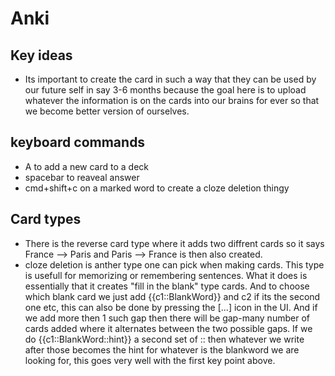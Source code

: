 # Anki

## Key ideas
- Its important to create the card in such a way that they can be used by our future self in say 3-6 months because the goal here is to upload whatever the information is on the cards into our brains for ever so that we become better version of ourselves. 

## keyboard commands
- A to add a new card to a deck
- spacebar to reaveal answer
- cmd+shift+c on a marked word to create a cloze deletion thingy

## Card types
- There is the reverse card type where it adds two diffrent cards so it says France --> Paris and Paris --> France is then also created. 
- cloze deletion is anther type one can pick when making cards. This type is usefull for memorizing or remembering sentences. What it does is essentially that it creates "fill in the blank" type cards. And to choose which blank card we just add {{c1::BlankWord}} and c2 if its the second one etc, this can also be done by pressing the [...] icon in the UI. And if we add more then 1 such gap then there will be gap-many number of cards added where it alternates between the two possible gaps. If we do {{c1::BlankWord::hint}} a second set of :: then whatever we write after those becomes the hint for whatever is the blankword we are looking for, this goes very well with the first key point above. 